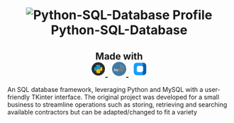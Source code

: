 <h1 align="center">
  <img src="" alt="Python-SQL-Database Profile" width="256" height="256">
  <br>
  Python-SQL-Database
  <br>
</h1>

<h2 align="center">
  Made with
  <br>
  <div id="banner">
    <div class="inline-block" align="center">
        <div>
            <a href="https://www.python.org">
                <img src="https://github.com/jgardiner1/Python-SQL-Database/blob/main/Images/Python%20Logo.png" alt="Python Logo" width="32" height="32">
            </a>
          &nbsp;
            <a href="https://www.mysql.com">
                <img src="https://github.com/jgardiner1/Python-SQL-Database/blob/main/Images/MySQL%20Logo.png" alt="MySQL Logo" width="32" height="32">
            </a>
          &nbsp;
            <a href="https://customtkinter.tomschimansky.com">
                <img src="https://github.com/jgardiner1/Python-SQL-Database/blob/main/Images/CustomTkinter_logo_dark%20Cropped.png" alt="Custom TKinter Logo" height="32">
            </a>
        </div>
    </div>
  </div>
</h2>

An SQL database framework, leveraging Python and MySQL with a user-friendly TKinter interface. 
The original project was developed for a small business to streamline operations such as storing, retrieving and searching available contractors but can be adapted/changed to fit a variety 
